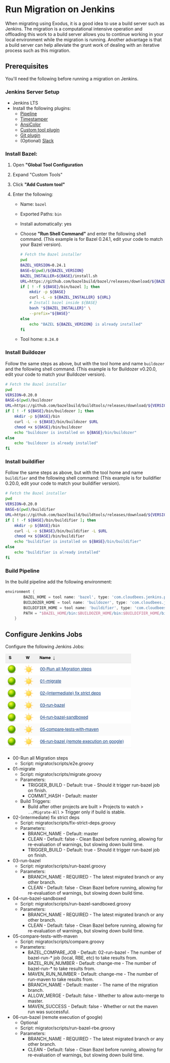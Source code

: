 # Run Migration on Jenkins
When migrating using Exodus, it is a good idea to use a build server such as Jenkins. The migration is a computational intensive operation and offloading this work to a build server allows you to continue working in your local environment while the migration is running. Another advantage is that a build server can help alleviate the grunt work of dealing with an iterative process such as this migration.

## Prerequisites
You'll need the following before running a migration on Jenkins.

### Jenkins Server Setup
- Jenkins LTS
- Install the following plugins:
    - [Pipeline](https://wiki.jenkins.io/display/JENKINS/Pipeline+Plugin)
    - [Timestamper](https://wiki.jenkins.io/display/JENKINS/Timestamper)
    - [AnsiColor](https://wiki.jenkins.io/display/JENKINS/AnsiColor+Plugin)
    - [Custom tool plugin](https://wiki.jenkins.io/display/JENKINS/Custom+Tools+Plugin)
    - [Git plugin](https://wiki.jenkins.io/display/JENKINS/Git+Plugin)
    - (Optional) [Slack](https://wiki.jenkins.io/display/JENKINS/Slack+Plugin)

### Install Bazel:
1. Open **"Global Tool Configuration**
2. Expand "Custom Tools"
3. Click **"Add Custom tool"**
4. Enter the following:

    - Name: `bazel`
    - Exported Paths: `bin`
    - Install automatically: yes
    - Choose **"Run Shell Command"** and enter the following shell command. (This example is for Bazel 0.24.1, edit your code to match your Bazel version).

        ```bash
        # Fetch the Bazel installer
        pwd
        BAZEL_VERSION=0.24.1
        BASE=$(pwd)/${BAZEL_VERSION}
        BAZEL_INSTALLER=${BASE}/install.sh
        URL=https://github.com/bazelbuild/bazel/releases/download/${BAZEL_VERSION}/bazel-${BAZEL_VERSION}-installer-linux-x86_64.sh
        if [ ! -f ${BASE}/bin/bazel ]; then
            mkdir -p ${BASE}
            curl -L -o ${BAZEL_INSTALLER} ${URL}
            # Install bazel inside ${BASE}
            bash "${BAZEL_INSTALLER}" \
            --prefix="${BASE}"
        else
            echo "BAZEL ${BAZEL_VERSION} is already installed"
        fi
        ```
   - Tool home: `0.24.0`

### Install Buildozer
Follow the same steps as above, but with the tool home and name `buildozer` and the following shell command. (This example is for Buildozer v0.20.0, edit your code to match your Buildozer version).

```bash
# Fetch the Bazel installer
pwd
VERSION=0.20.0
BASE=$(pwd)/buildozer
URL=https://github.com/bazelbuild/buildtools/releases/download/${VERSION}/buildozer
if [ ! -f ${BASE}/bin/buildozer ]; then
    mkdir -p ${BASE}/bin
    curl -L -o ${BASE}/bin/buildozer $URL
    chmod +x ${BASE}/bin/buildozer
    echo "buildozer is installed on ${BASE}/bin/buildozer"
else
    echo "buildozer is already installed"
fi
```

### Install buildifier
Follow the same steps as above, but with the tool home and name `buildifier` and the following shell command: (This example is for buildifier 0.20.0, edit your code to match your buildifier version).

```bash
# Fetch the Bazel installer
pwd
VERSION=0.20.0
BASE=$(pwd)/buildifier
URL=https://github.com/bazelbuild/buildtools/releases/download/${VERSION}/buildifier
if [ ! -f ${BASE}/bin/buildifier ]; then
    mkdir -p ${BASE}/bin
    curl -L -o ${BASE}/bin/buildifier -L $URL
    chmod +x ${BASE}/bin/buildifier
    echo "buildifier is installed on ${BASE}/bin/buildifier"
else
    echo "buildifier is already installed"
fi
```

### Build Pipeline

In the build pipeline add the following environment:

```groovy
environment {
        BAZEL_HOME = tool name: 'bazel', type: 'com.cloudbees.jenkins.plugins.customtools.CustomTool' // needs https://wiki.jenkins.io/display/JENKINS/Custom+Tools+Plugin
        BUILDOZER_HOME = tool name: 'buildozer', type: 'com.cloudbees.jenkins.plugins.customtools.CustomTool'
        BUILDIFIER_HOME = tool name: 'buildifier', type: 'com.cloudbees.jenkins.plugins.customtools.CustomTool'
        PATH = "$BAZEL_HOME/bin:$BUILDOZER_HOME/bin:$BUILDIFIER_HOME/bin:$JAVA_HOME/bin:$PATH"
    }
```

## Configure Jenkins Jobs

Configure the following Jenkins Jobs:

![Jenkins Jobs](assets/img/jenkins-jobs.png "Jenkins Jobs")

- 00-Run all Migration steps
    - Script: migrator/scripts/e2e.groovy
- 01-migrate
    - Script: migrator/scripts/migrate.groovy
    - Parameters:
        - TRIGGER_BUILD - Default: true - Should it trigger run-bazel job on finish.
        - COMMIT_HASH - Default: master
    - Build Triggers:
        - Build after other projects are built > Projects to watch > `../Migrate-All` > Trigger only if build is stable. 
- 02-(intermediate) fix strict deps
    - Script: migrator/scripts/fix-strict-deps.groovy
    - Parameters:
        - BRANCH_NAME - Default: master
        - CLEAN - Default: false - Clean Bazel before running, allowing for re-evaluation of warnings, but slowing down build time.
       - TRIGGER_BUILD - Default: true - Should it trigger run-bazel job on finish.
- 03-run-bazel
    - Script: migrator/scripts/run-bazel.groovy
    - Parameters:
        - BRANCH_NAME - REQUIRED - The latest migrated branch or any other branch.
        - CLEAN - Default: false - Clean Bazel before running, allowing for re-evaluation of warnings, but slowing down build time.   
- 04-run-bazel-sandboxed
    - Script: migrator/scripts/run-bazel-sandboxed.groovy
    - Parameters:
        - BRANCH_NAME - REQUIRED - The latest migrated branch or any other branch.
        - CLEAN - Default: false - Clean Bazel before running, allowing for re-evaluation of warnings, but slowing down build time.
- 05-compare-tests-with-maven
    - Script: migrator/scripts/compare.groovy
    - Parameters:
        - BAZEL_COMPARE_JOB - Default: 02-run-bazel - The number of bazel-run-* job (local, RBE, etc) to take results from.
        - BAZEL_RUN_NUMBER - Default: change-me - The number of bazel-run-* to take results from.
        - MAVEN_RUN_NUMBER - Default: change-me - The number of run-maven to take results from.
        - BRANCH_NAME - Default: master - The name of the migration branch.
        - ALLOW_MERGE - Default: false - Whether to allow auto-merge to master.
        - MAVEN_SUCCESS - Default: false - Whether or not the maven run was successful.
- 06-run-bazel (remote execution of google)
    - Optional
    - Script: migrator/scripts/run-bazel-rbe.groovy
    - Parameters:
        - BRANCH_NAME - REQUIRED - The latest migrated branch or any other branch.
        - CLEAN - Default: false - Clean Bazel before running, allowing for re-evaluation of warnings, but slowing down build time.


